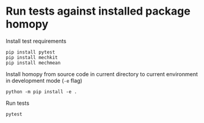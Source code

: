 # Run tests against installed package homopy
Install test requirements
```
pip install pytest
pip install mechkit
pip install mechmean
```
Install homopy from source code in current directory to current environment in development mode (`-e` flag)
```
python -m pip install -e .
```
Run tests
```
pytest
```
